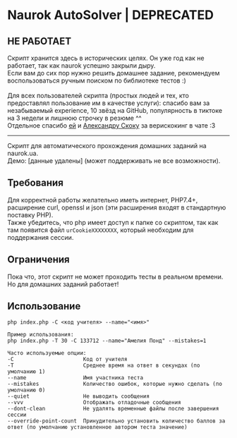 # Naurok AutoSolver | DEPRECATED
## НЕ РАБОТАЕТ
Скрипт хранится здесь в исторических целях. Он уже год как не работает, так как naurok успешно закрыли дыру. \
Если вам до сих пор нужно решить домашнее задание, рекомендуем воспользоваться ручным поиском по библиотеке тестов :) \
\
Для всех пользователей скрипта (простых людей и тех, кто предоставлял пользование им в качестве услуги): спасибо вам за незабываемый experience, 10 звёзд на GitHub, популярность в тиктоке на 3 недели и лишнюю строчку в резюме ^^ \
Отдельное спасибо [ей](https://t.me/id155) и [Александру Скоку](https://t.me/WerySkok) за верискокинг в чате :3
***

Скрипт для автоматического прохождения домашних заданий на naurok.ua. \
Демо: [данные удалены] (может поддерживать не все возможности).

## Требования
Для корректной работы желательно иметь интернет, PHP7.4+, расширение curl, openssl и json (эти расширения входят в стандартную поставку PHP). \
Также убедитесь, что php имеет доступ к папке со скриптом, так как там появится файл `urCookieXXXXXXXX`, который необходим для поддержания сессии.

## Ограничения
Пока что, этот скрипт не может проходить тесты в реальном времени. Но для домашних заданий работает!

## Использование
`php index.php -C <код учителя> --name="<имя>"`
```
Пример использования:
php index.php -T 30 -C 133712 --name="Амелия Понд" --mistakes=1

Часто используемые опции:
-C                      Код от учителя
-T                      Среднее время на ответ в секундах (по умолчанию 1)
--name                  Имя участника теста
--mistakes              Количество ошибок, которые нужно сделать (по умолчанию 0)
--quiet                 Не выводить сообщения
--vvv                   Отображать отладочные сообщения
--dont-clean            Не удалять временные файлы после завершения сессии
--override-point-count  Принудительно установить количество баллов за ответ (по умолчанию установленное автором теста значение)
```
